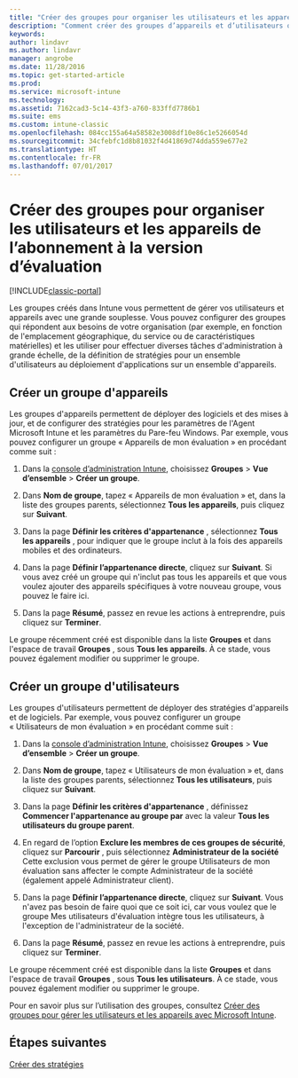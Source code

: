```yaml
---
title: "Créer des groupes pour organiser les utilisateurs et les appareils de l’abonnement à la version d’évaluation"
description: "Comment créer des groupes d’appareils et d’utilisateurs quand vous vous inscrivez à un essai gratuit de Microsoft Intune de 30 jours."
keywords: 
author: lindavr
ms.author: lindavr
manager: angrobe
ms.date: 11/28/2016
ms.topic: get-started-article
ms.prod: 
ms.service: microsoft-intune
ms.technology: 
ms.assetid: 7162cad3-5c14-43f3-a760-833ffd7786b1
ms.suite: ems
ms.custom: intune-classic
ms.openlocfilehash: 084cc155a64a58582e3008df10e86c1e5266054d
ms.sourcegitcommit: 34cfebfc1d8b81032f4d41869d74dda559e677e2
ms.translationtype: HT
ms.contentlocale: fr-FR
ms.lasthandoff: 07/01/2017
---
```

# <a name="create-groups-to-organize-evaluation-subscription-users-and-devices"></a>Créer des groupes pour organiser les utilisateurs et les appareils de l’abonnement à la version d’évaluation

[!INCLUDE[classic-portal](../includes/classic-portal.md)]

Les groupes créés dans Intune vous permettent de gérer vos utilisateurs et appareils avec une grande souplesse. Vous pouvez configurer des groupes qui répondent aux besoins de votre organisation (par exemple, en fonction de l'emplacement géographique, du service ou de caractéristiques matérielles) et les utiliser pour effectuer diverses tâches d'administration à grande échelle, de la définition de stratégies pour un ensemble d'utilisateurs au déploiement d'applications sur un ensemble d'appareils.

## <a name="create-a-device-group"></a>Créer un groupe d'appareils
Les groupes d'appareils permettent de déployer des logiciels et des mises à jour, et de configurer des stratégies pour les paramètres de l'Agent Microsoft Intune et les paramètres du Pare-feu Windows. Par exemple, vous pouvez configurer un groupe « Appareils de mon évaluation » en procédant comme suit :

1.  Dans la [console d’administration Intune](https://manage.microsoft.com/), choisissez **Groupes** &gt; **Vue d’ensemble** &gt; **Créer un groupe**.

2.  Dans **Nom de groupe**, tapez « Appareils de mon évaluation » et, dans la liste des groupes parents, sélectionnez **Tous les appareils**, puis cliquez sur **Suivant**.

3.  Dans la page **Définir les critères d'appartenance** , sélectionnez **Tous les appareils** , pour indiquer que le groupe inclut à la fois des appareils mobiles et des ordinateurs.

4.  Dans la page **Définir l’appartenance directe**, cliquez sur **Suivant**. Si vous avez créé un groupe qui n'inclut pas tous les appareils et que vous voulez ajouter des appareils spécifiques à votre nouveau groupe, vous pouvez le faire ici.

5.  Dans la page **Résumé**, passez en revue les actions à entreprendre, puis cliquez sur **Terminer**.

Le groupe récemment créé est disponible dans la liste **Groupes** et dans l'espace de travail **Groupes** , sous **Tous les appareils**. À ce stade, vous pouvez également modifier ou supprimer le groupe.

## <a name="create-a-user-group"></a>Créer un groupe d'utilisateurs
Les groupes d'utilisateurs permettent de déployer des stratégies d'appareils et de logiciels. Par exemple, vous pouvez configurer un groupe « Utilisateurs de mon évaluation » en procédant comme suit :

1.  Dans la [console d’administration Intune](https://manage.microsoft.com/), choisissez **Groupes** &gt; **Vue d’ensemble** &gt; **Créer un groupe**.

2.  Dans **Nom de groupe**, tapez « Utilisateurs de mon évaluation » et, dans la liste des groupes parents, sélectionnez **Tous les utilisateurs**, puis cliquez sur **Suivant**.

3.  Dans la page **Définir les critères d'appartenance** , définissez **Commencer l'appartenance au groupe par** avec la valeur **Tous les utilisateurs du groupe parent**.

4.  En regard de l’option **Exclure les membres de ces groupes de sécurité**, cliquez sur **Parcourir** , puis sélectionnez **Administrateur de la société** Cette exclusion vous permet de gérer le groupe Utilisateurs de mon évaluation sans affecter le compte Administrateur de la société (également appelé Administrateur client).

5.  Dans la page **Définir l’appartenance directe**, cliquez sur **Suivant**. Vous n'avez pas besoin de faire quoi que ce soit ici, car vous voulez que le groupe Mes utilisateurs d'évaluation intègre tous les utilisateurs, à l'exception de l'administrateur de la société.

6.  Dans la page **Résumé**, passez en revue les actions à entreprendre, puis cliquez sur **Terminer**.

Le groupe récemment créé est disponible dans la liste **Groupes** et dans l'espace de travail **Groupes** , sous **Tous les utilisateurs**. À ce stade, vous pouvez également modifier ou supprimer le groupe.

Pour en savoir plus sur l’utilisation des groupes, consultez [Créer des groupes pour gérer les utilisateurs et les appareils avec Microsoft Intune](/intune-classic/Deploy-Use/use-groups-to-manage-users-and-devices-with-microsoft-intune).

## <a name="next-steps"></a>Étapes suivantes
[Créer des stratégies](get-started-with-a-30-day-trial-of-microsoft-intune-step-4.md)  
